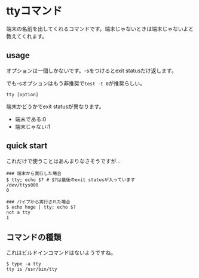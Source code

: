 # ttyコマンド
端末の名前を出してくれるコマンドです。端末じゃないときは端末じゃないよと教えてくれます。

## usage
オプションは一個しかないです。-sをつけるとexit statusだけ返します。

でも-sオプションはもう非推奨で`test -t 0`が推奨らしい。
```
tty [option]
```

端末かどうかでexit statusが異なります。

* 端末である:0
* 端末じゃない:1

## quick start
これだけで使うことはあんまりなさそうですが...
```
### 端末から実行した場合
$ tty; echo $? # $?は最後のexit statusが入っています
/dev/ttys000
0

### パイプから実行された場合
$ echo hoge | tty; echo $?
not a tty
1
```

## コマンドの種類
これはビルドインコマンドはないようですね。
```
$ type -a tty
tty is /usr/bin/tty
```
